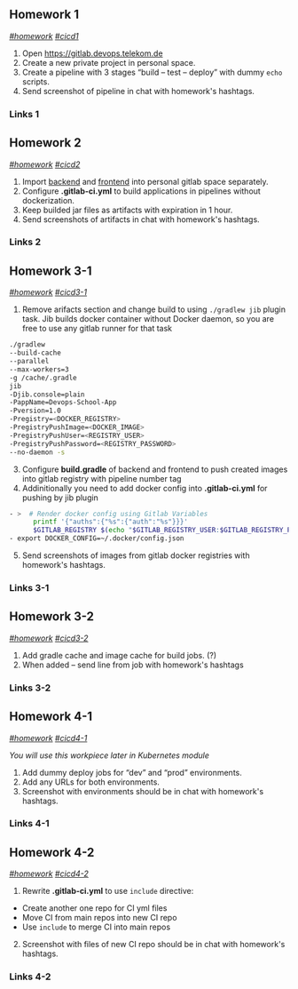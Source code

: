 ## Homework 1
*[#homework]() [#cicd1]()*
1. Open https://gitlab.devops.telekom.de
2. Create a new private project in personal space.
3. Create a pipeline with 3 stages “build – test – deploy” with dummy `echo` scripts.
4. Send screenshot of pipeline in chat with homework's hashtags.

### Links 1

## Homework 2
*[#homework]() [#cicd2]()*
1. Import [backend](https://github.com/tdevopsschool/dev-school-app) and [frontend](https://github.com/tdevopsschool/dev-school-front-app) into personal gitlab space separately.
2. Configure **.gitlab-ci.yml** to build applications in pipelines without dockerization.
3. Keep builded jar files as artifacts with expiration in 1 hour.
4. Send screenshots of artifacts in chat with homework's hashtags.

### Links 2

## Homework 3-1
*[#homework]() [#cicd3-1]()*
1. Remove arifacts section and change build to using `./gradlew jib` plugin task. Jib builds docker container without Docker daemon, so you are free to use any gitlab runner for that task
```bash
./gradlew 
--build-cache 
--parallel 
--max-workers=3 
-g /cache/.gradle 
jib 
-Djib.console=plain 
-PappName=Devops-School-App 
-Pversion=1.0
-Pregistry=<DOCKER_REGISTRY>
-PregistryPushImage=<DOCKER_IMAGE>
-PregistryPushUser=<REGISTRY_USER>
-PregistryPushPassword=<REGISTRY_PASSWORD>
--no-daemon -s
```
3. Configure **build.gradle** of backend and frontend to push created images into gitlab registry with pipeline number tag
4. Addinitionally you need to add docker config into **.gitlab-ci.yml** for pushing by jib plugin
```bash
- >  # Render docker config using Gitlab Variables
      printf '{"auths":{"%s":{"auth":"%s"}}}'
      $GITLAB_REGISTRY $(echo "$GITLAB_REGISTRY_USER:$GITLAB_REGISTRY_PASSWORD" | tr -d '\n' | base64 -i -w 0) > ~/.docker/config.json
- export DOCKER_CONFIG=~/.docker/config.json
```
5. Send screenshots of images from gitlab docker registries with homework's hashtags.

### Links 3-1

## Homework 3-2
*[#homework]() [#cicd3-2]()*
1. Add gradle cache and image cache for build jobs. (?)
2. When added – send line from job with homework's hashtags

### Links 3-2

## Homework 4-1
*[#homework]() [#cicd4-1]()*

*You will use this workpiece later in Kubernetes module*
1. Add dummy deploy jobs for “dev” and “prod” environments.
3. Add any URLs for both environments.
4. Screenshot with environments should be in chat with homework's hashtags.

### Links 4-1

## Homework 4-2
*[#homework]() [#cicd4-2]()*

1. Rewrite **.gitlab-ci.yml** to use `include` directive:
- Create another one repo for CI yml files
- Move CI from main repos into new CI repo
- Use `include` to merge CI into main repos
2. Screenshot with files of new CI repo should be in chat with homework's hashtags.

### Links 4-2
